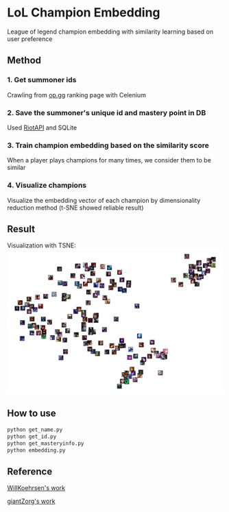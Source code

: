 # LoL Champion Embedding

League of legend champion embedding with similarity learning based on user preference

## Method
### 1. Get summoner ids

Crawling from [op.gg](https://op.gg/leaderboards/tier/) ranking page with Celenium

### 2. Save the summoner's unique id and mastery point in DB

Used [RiotAPI](https://developer.riotgames.com/apis/) and SQLite

### 3. Train champion embedding based on the similarity score

When a player plays champions for many times, we consider them to be similar

### 4. Visualize champions

Visualize the embedding vector of each champion by dimensionality reduction method (t-SNE showed reliable result)

## Result

Visualization with TSNE:
![champion_clustering_tsnr_kr](./result/champion_clustering_tsne_kr.png)

## How to use

```
python get_name.py
python get_id.py
python get_masteryinfo.py
python embedding.py
```

## Reference

[WillKoehrsen's work](https://github.com/WillKoehrsen/wikipedia-data-science/blob/master/notebooks/Book%20Recommendation%20System.ipynb)

[giantZorg's work](https://github.com/giantZorg/Lol_champion_embeddings)
